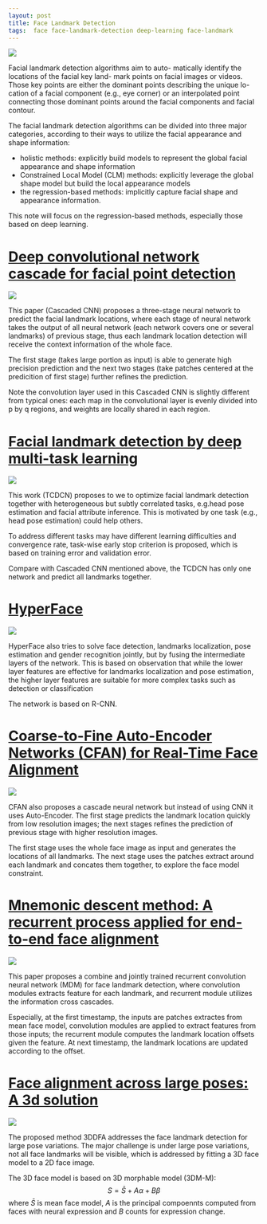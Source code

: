 ```yaml
---
layout: post
title: Face Landmark Detection
tags:  face face-landmark-detection deep-learning face-landmark
---
```


![](https://cdn-images-1.medium.com/max/1200/1*Db5cCH72jLsV5lrgdAs78Q.jpeg)

Facial landmark detection algorithms aim to auto- matically identify the locations of the facial key land- mark points on facial images or videos. Those key points are either the dominant points describing the unique lo- cation of a facial component (e.g., eye corner) or an interpolated point connecting those dominant points around the facial components and facial contour.

The facial landmark detection algorithms can be divided into three major categories, according to their ways to utilize the facial appearance and shape information:
- holistic methods: explicitly build models to represent the global facial appearance and shape information
- Constrained Local Model (CLM) methods: explicitly leverage the global shape model but build the local appearance models
- the regression-based methods: implicitly capture facial shape and appearance information. 

This note will focus on the regression-based methods, especially those based on deep learning.

# [Deep convolutional network cascade for facial point detection](https://www.cv-foundation.org/openaccess/content_cvpr_2013/papers/Sun_Deep_Convolutional_Network_2013_CVPR_paper.pdf)

![](https://ai2-s2-public.s3.amazonaws.com/figures/2017-08-08/57ebeff9273dea933e2a75c306849baf43081a8c/3-Figure2-1.png)

This paper (Cascaded CNN) proposes a three-stage neural network to predict the facial landmark locations, where each stage of neural network takes the output of all neural network (each network covers one or several landmarks) of previous stage, thus each landmark location detection will receive the context information of the whole face.

The first stage (takes large portion as input) is able to generate high precision prediction and the next two stages (take patches centered at the predicition of first stage) further refines the prediction.

Note the convolution layer used in this Cascaded CNN is slightly different from typical ones: each map in the convolutional layer is evenly divided into p by q regions, and weights are locally shared in each region.


# [Facial landmark detection by deep multi-task learning](http://personal.ie.cuhk.edu.hk/~ccloy/files/eccv_2014_deepfacealign.pdf)

![](https://ai2-s2-public.s3.amazonaws.com/figures/2017-08-08/8a3c5507237957d013a0fe0f082cab7f757af6ee/8-Figure3-1.png)

This work (TCDCN) proposes to we to optimize facial landmark detection together with heterogeneous but subtly correlated tasks, e.g.head pose estimation and facial attribute inference. This is motivated by one task (e.g., head pose estimation) could help others.

To address different tasks may have different learning difficulties and convergence rate, task-wise early stop criterion is proposed, which is based on training error and validation error.

Compare with Cascaded CNN mentioned above, the TCDCN has only one network and predict all landmarks together.

# [HyperFace](https://arxiv.org/pdf/1603.01249)

![](https://ai2-s2-public.s3.amazonaws.com/figures/2017-08-08/b2cd92d930ed9b8d3f9dfcfff733f8384aa93de8/2-Figure2-1.png)

HyperFace also tries to solve face detection, landmarks localization, pose estimation and gender recognition jointly, but by fusing the intermediate layers of the network. This is based on observation that while the lower layer features are effective for landmarks localization and pose estimation, the higher layer features are suitable for more complex tasks such as detection or classification

The network is based on R-CNN.

# [Coarse-to-Fine Auto-Encoder Networks (CFAN) for Real-Time Face Alignment](http://citeseerx.ist.psu.edu/viewdoc/download?doi=10.1.1.702.1120&rep=rep1&type=pdf)

![](https://ai2-s2-public.s3.amazonaws.com/figures/2017-08-08/22e2066acfb795ac4db3f97d2ac176d6ca41836c/2-Figure1-1.png)

CFAN also proposes a cascade neural network but instead of using CNN it uses Auto-Encoder. The first stage predicts the landmark location quickly from low resolution images; the next stages refines the prediction of previous stage with higher resolution images.

The first stage uses the whole face image as input and generates the locations of all landmarks. The next stage uses the patches extract around each landmark and concates them together, to explore the face model constraint.

# [Mnemonic descent method: A recurrent process applied for end-to-end face alignment](https://ibug.doc.ic.ac.uk/media/uploads/documents/trigeorgis2016mnemonic.pdf)

![](https://ai2-s2-public.s3.amazonaws.com/figures/2017-08-08/193debca0be1c38dabc42dc772513e6653fd91d8/4-Figure2-1.png)

This paper proposes a combine and jointly trained recurrent convolution neural network (MDM) for face landmark detection, where convolution modules extracts feature for each landmark, and recurrent module utilizes the information cross cascades.

Especially, at the first timestamp, the inputs are patches extractes from mean face model, convolution modules are applied to extract features from those inputs; the recurrent module computes the landmark location offsets given the feature. At next timestamp, the landmark locations are updated according to the offset.

# [Face alignment across large poses: A 3d solution](http://cvlab.cse.msu.edu/pdfs/Liu_StanLi_CVPR2016.pdf)

![](https://ai2-s2-public.s3.amazonaws.com/figures/2017-08-08/2a4153655ad1169d482e22c468d67f3bc2c49f12/3-Figure2-1.png)

The proposed method 3DDFA addresses the face landmark detection for large pose variations. The major challenge is under large pose variations, not all face landmarks will be visible, which is addressed by fitting a 3D face model to a 2D face image.

The 3D face model is based on 3D morphable model (3DM-M):
$$S=\bar{S}+A\alpha+B\beta$$
where $\bar{S}$ is mean face model, $A$ is the principal compoennts computed from faces with neural expression and $B$ counts for expression change.


